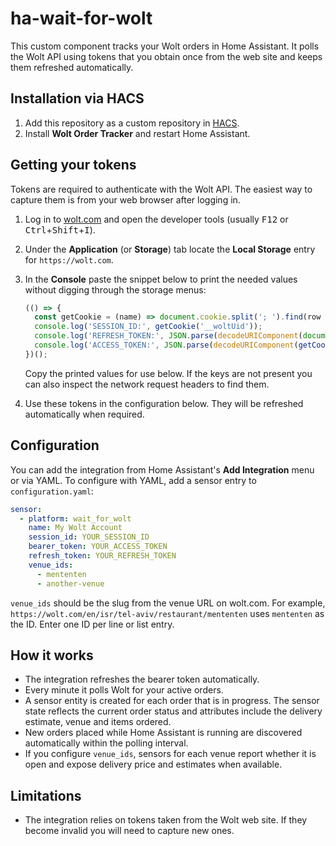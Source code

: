 # ha-wait-for-wolt

This custom component tracks your Wolt orders in Home Assistant. It polls the Wolt API using tokens that you obtain once from the web site and keeps them refreshed automatically.

## Installation via HACS
1. Add this repository as a custom repository in [HACS](https://hacs.xyz/).
2. Install **Wolt Order Tracker** and restart Home Assistant.

## Getting your tokens
Tokens are required to authenticate with the Wolt API. The easiest way to
capture them is from your web browser after logging in.

1. Log in to [wolt.com](https://wolt.com) and open the developer tools
   (usually <kbd>F12</kbd> or <kbd>Ctrl</kbd>+<kbd>Shift</kbd>+<kbd>I</kbd>).
2. Under the **Application** (or **Storage**) tab locate the **Local
   Storage** entry for `https://wolt.com`.
3. In the **Console** paste the snippet below to print the needed values
   without digging through the storage menus:

   ```js
   (() => {
     const getCookie = (name) => document.cookie.split('; ').find(row => row.startsWith(name + '='))?.split('=')[1];
     console.log('SESSION_ID:', getCookie('__woltUid'));
     console.log('REFRESH_TOKEN:', JSON.parse(decodeURIComponent(document.cookie.match(/__wrtoken=([^;]+)/)?.[1] || '')));
     console.log('ACCESS_TOKEN:', JSON.parse(decodeURIComponent(getCookie('__wtoken') || '{}')).accessToken);
   })();
   ```

   Copy the printed values for use below. If the keys are not present you can
   also inspect the network request headers to find them.
4. Use these tokens in the configuration below. They will be refreshed
   automatically when required.


## Configuration
You can add the integration from Home Assistant's **Add Integration** menu or via YAML.
To configure with YAML, add a sensor entry to `configuration.yaml`:

```yaml
sensor:
  - platform: wait_for_wolt
    name: My Wolt Account
    session_id: YOUR_SESSION_ID
    bearer_token: YOUR_ACCESS_TOKEN
    refresh_token: YOUR_REFRESH_TOKEN
    venue_ids:
      - mententen
      - another-venue
```

`venue_ids` should be the slug from the venue URL on wolt.com. For example,
`https://wolt.com/en/isr/tel-aviv/restaurant/mententen` uses `mententen` as the
ID. Enter one ID per line or list entry.

## How it works
- The integration refreshes the bearer token automatically.
- Every minute it polls Wolt for your active orders.
- A sensor entity is created for each order that is in progress. The sensor state reflects the current order status and attributes include the delivery estimate, venue and items ordered.
- New orders placed while Home Assistant is running are discovered automatically within the polling interval.
- If you configure `venue_ids`, sensors for each venue report whether it is open and expose delivery price and estimates when available.

## Limitations
- The integration relies on tokens taken from the Wolt web site. If they become invalid you will need to capture new ones.
